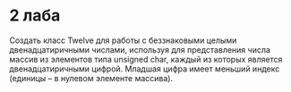 # 2 лаба
Создать класс Twelve для работы с беззнаковыми целыми двенадцатиричными числами, используя для представления числа массив из элементов типа unsigned char, каждый из которых является двенадцатиричными
цифрой. Младшая цифра имеет меньший индекс (единицы – в нулевом элементе массива). 
